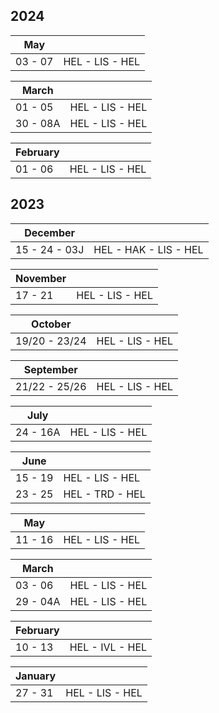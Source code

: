 ## 2024

| May     |                 |
| ------- | --------------- |
| 03 - 07 | HEL - LIS - HEL |

| March    |                 |
| -------- | --------------- |
| 01 - 05  | HEL - LIS - HEL |
| 30 - 08A | HEL - LIS - HEL |

| February |                 |
| -------- | --------------- |
| 01 - 06  | HEL - LIS - HEL |


## 2023

| December      |                       |
| ------------- | --------------------- |
| 15 - 24 - 03J | HEL - HAK - LIS - HEL |

| November |                 |
| -------- | --------------- |
| 17 - 21  | HEL - LIS - HEL |

| October       |                 |
| ------------- | --------------- |
| 19/20 - 23/24 | HEL - LIS - HEL |

| September     |                 |
| ------------- | --------------- |
| 21/22 - 25/26 | HEL - LIS - HEL |

| July     |                 |
| -------- | --------------- |
| 24 - 16A | HEL - LIS - HEL |

| June    |                 |
| ------- | --------------- |
| 15 - 19 | HEL - LIS - HEL |
| 23 - 25 | HEL - TRD - HEL |

| May     |                 |
| ------- | --------------- |
| 11 - 16 | HEL - LIS - HEL |

| March    |                 |
| -------- | --------------- |
| 03 - 06  | HEL - LIS - HEL |
| 29 - 04A | HEL - LIS - HEL |

| February |                 |
| -------- | --------------- |
| 10 - 13  | HEL - IVL - HEL |

| January |                 |
| ------- | --------------- |
| 27 - 31 | HEL - LIS - HEL |
